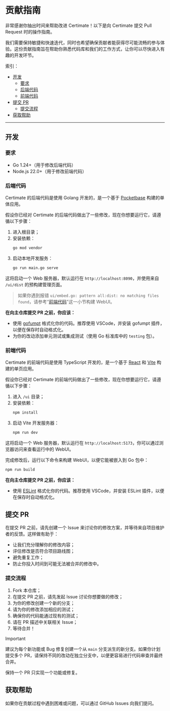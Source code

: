 # 贡献指南

非常感谢你抽出时间来帮助改进 Certimate！以下是向 Certimate 提交 Pull Request 时的操作指南。

我们需要保持敏捷和快速迭代，同时也希望确保贡献者能获得尽可能流畅的参与体验。这份贡献指南旨在帮助你熟悉代码库和我们的工作方式，让你可以尽快进入有趣的开发环节。

索引：

- [开发](#开发)
  - [要求](#要求)
  - [后端代码](#后端代码)
  - [前端代码](#前端代码)
- [提交 PR](#提交-pr)
  - [提交流程](#提交流程)
- [获取帮助](#获取帮助)

---

## 开发

### 要求

- Go 1.24+（用于修改后端代码）
- Node.js 22.0+（用于修改前端代码）

### 后端代码

Certimate 的后端代码是使用 Golang 开发的，是一个基于 [Pocketbase](https://github.com/pocketbase/pocketbase) 构建的单体应用。

假设你已经对 Certimate 的后端代码做出了一些修改，现在你想要运行它，请遵循以下步骤：

1. 进入根目录；
2. 安装依赖：
   ```bash
   go mod vendor
   ```
3. 启动本地开发服务：
   ```bash
   go run main.go serve
   ```

这将启动一个 Web 服务器，默认运行在 `http://localhost:8090`，并使用来自 `/ui/dist` 的预构建管理页面。

> 如果你遇到报错 `ui/embed.go: pattern all:dist: no matching files found`，请参考“[前端代码](#前端代码)”这一小节构建 WebUI。

**在向主仓库提交 PR 之前，你应该：**

- 使用 [gofumpt](https://github.com/mvdan/gofumpt) 格式化你的代码。推荐使用 VSCode，并安装 gofumpt 插件，以便在保存时自动格式化。
- 为你的改动添加单元测试或集成测试（使用 Go 标准库中的 `testing` 包）。

### 前端代码

Certimate 的前端代码是使用 TypeScript 开发的，是一个基于 [React](https://github.com/facebook/react) 和 [Vite](https://github.com/vitejs/vite) 构建的单页应用。

假设你已经对 Certimate 的前端代码做出了一些修改，现在你想要运行它，请遵循以下步骤：

1. 进入 `/ui` 目录；
2. 安装依赖：
   ```bash
   npm install
   ```
3. 启动 Vite 开发服务器：
   ```bash
   npm run dev
   ```

这将启动一个 Web 服务器，默认运行在 `http://localhost:5173`，你可以通过浏览器访问来查看运行中的 WebUI。

完成修改后，运行以下命令来构建 WebUI，以便它能被嵌入到 Go 包中：

```bash
npm run build
```

**在向主仓库提交 PR 之前，你应该：**

- 使用 [ESLint](https://github.com/eslint/eslint) 格式化你的代码。推荐使用 VSCode，并安装 ESLint 插件，以便在保存时自动格式化。

## 提交 PR

在提交 PR 之前，请先创建一个 Issue 来讨论你的修改方案，并等待来自项目维护者的反馈。这样做有助于：

- 让我们充分理解你的修改内容；
- 评估修改是否符合项目路线图；
- 避免重复工作；
- 防止你投入时间到可能无法被合并的修改中。

### 提交流程

1. Fork 本仓库；
2. 在提交 PR 之前，请先发起 Issue 讨论你想要做的修改；
3. 为你的修改创建一个新的分支；
4. 请为你的修改添加相应的测试；
5. 确保你的代码能通过现有的测试；
6. 请在 PR 描述中关联相关 Issue；
7. 等待合并！

> [!IMPORTANT]
>
> 建议为每个新功能或 Bug 修复创建一个从 `main` 分支派生的新分支。如果你计划提交多个 PR，请保持不同的改动在独立分支中，以便更容易进行代码审查并最终合并。
>
> 保持一个 PR 只实现一个功能或修复。

## 获取帮助

如果你在贡献过程中遇到困难或问题，可以通过 GitHub Issues 向我们提问。
